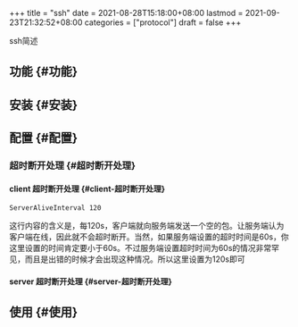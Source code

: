+++
title = "ssh"
date = 2021-08-28T15:18:00+08:00
lastmod = 2021-09-23T21:32:52+08:00
categories = ["protocol"]
draft = false
+++

ssh简述

<!--more-->


## 功能 {#功能}


## 安装 {#安装}


## 配置 {#配置}


### 超时断开处理 {#超时断开处理}


#### client 超时断开处理 {#client-超时断开处理}

```text
ServerAliveInterval 120
```

这行内容的含义是，每120s，客户端就向服务端发送一个空的包。让服务端认为客户端在线，因此就不会超时断开。当然，如果服务端设置的超时时间是60s，你这里设置的时间肯定要小于60s。不过服务端设置超时时间为60s的情况非常罕见，而且是出错的时候才会出现这种情况。所以这里设置为120s即可


#### server 超时断开处理 {#server-超时断开处理}


## 使用 {#使用}